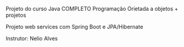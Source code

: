 Projeto do curso Java COMPLETO Programação Orietada a objetos + projetos

Projeto web services com Spring Boot e JPA/Hibernate

Instrutor: Nelio Alves
